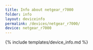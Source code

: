 ```yaml
---
title: Info about netgear_r7000
folder: info
layout: deviceinfo
permalink: /devices/netgear_r7000/
device: netgear_r7000
---
```

{% include templates/device_info.md %}
